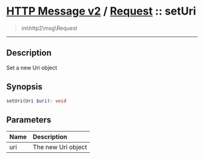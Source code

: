 # [HTTP Message v2](http2.md) / [Request](http2-Request.md) :: setUri
 > im\http2\msg\Request
____

## Description
Set a new Uri object

## Synopsis
```php
setUri(Uri $uri): void
```

## Parameters
| Name | Description |
| :--- | :---------- |
| uri | The new Uri object |
